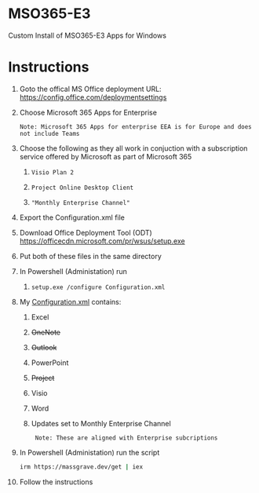 # MSO365-E3
Custom Install of MSO365-E3 Apps for Windows

# Instructions

1. Goto the offical MS Office deployment URL: https://config.office.com/deploymentsettings
   
2. Choose Microsoft 365 Apps for Enterprise
   
       Note: Microsoft 365 Apps for enterprise EEA is for Europe and does not include Teams
   
3. Choose the following as they all work in conjuction with a subscription service offered by Microsoft as part of Microsoft 365
    1.     Visio Plan 2
    2.     Project Online Desktop Client
    3.     "Monthly Enterprise Channel"

4. Export the Configuration.xml file
   
6. Download Office Deployment Tool (ODT) https://officecdn.microsoft.com/pr/wsus/setup.exe

7. Put both of these files in the same directory

8. In Powershell (Administation) run
    1.     setup.exe /configure Configuration.xml
  
9. My [Configuration.xml](https://github.com/auvantas/MSO365-E3/blob/main/Configuration.xml) contains:
    
    1. Excel
    2. ~~OneNote~~
    3. ~~Outlook~~
    4. PowerPoint
    5. ~~Project~~
    6. Visio
    7. Word
    8. Updates set to Monthly Enterprise Channel
       
            Note: These are aligned with Enterprise subcriptions
  
11. In Powershell (Administation) run the script
    ```bash
    irm https://massgrave.dev/get | iex
    ```
    
12. Follow the instructions
